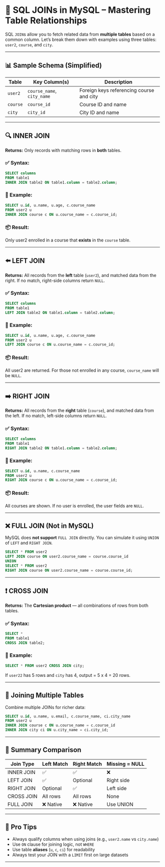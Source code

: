 
# 🔗 SQL JOINs in MySQL – Mastering Table Relationships

SQL `JOIN`s allow you to fetch related data from **multiple tables** based on a common column. Let’s break them down with examples using three tables: `user2`, `course`, and `city`.

---

## 📊 Sample Schema (Simplified)

| Table    | Key Column(s)              | Description                              |
| -------- | -------------------------- | ---------------------------------------- |
| `user2`  | `course_name`, `city_name` | Foreign keys referencing course and city |
| `course` | `course_id`                | Course ID and name                       |
| `city`   | `city_id`                  | City ID and name                         |

---

## 🔍 INNER JOIN

**Returns:** Only records with matching rows in **both** tables.

### ✅ Syntax:

```sql
SELECT columns
FROM table1
INNER JOIN table2 ON table1.column = table2.column;
```

### 🔧 Example:

```sql
SELECT u.id, u.name, u.age, c.course_name
FROM user2 u
INNER JOIN course c ON u.course_name = c.course_id;
```

### 📦 Result:

Only user2 enrolled in a course that **exists** in the `course` table.

---

## ⬅️ LEFT JOIN

**Returns:** All records from the **left** table (`user2`), and matched data from the right. If no match, right-side columns return `NULL`.

### ✅ Syntax:

```sql
SELECT columns
FROM table1
LEFT JOIN table2 ON table1.column = table2.column;
```

### 🔧 Example:

```sql
SELECT u.id, u.name, u.age, c.course_name
FROM user2 u
LEFT JOIN course c ON u.course_name = c.course_id;
```

### 📦 Result:

All user2 are returned. For those not enrolled in any course, `course_name` will be `NULL`.

---

## ➡️ RIGHT JOIN

**Returns:** All records from the **right** table (`course`), and matched data from the left. If no match, left-side columns return `NULL`.

### ✅ Syntax:

```sql
SELECT columns
FROM table1
RIGHT JOIN table2 ON table1.column = table2.column;
```

### 🔧 Example:

```sql
SELECT u.id, u.name, c.course_name
FROM user2 u
RIGHT JOIN course c ON u.course_name = c.course_id;
```

### 📦 Result:

All courses are shown. If no user is enrolled, the user fields are `NULL`.

---

## ❌ FULL JOIN (Not in MySQL)

MySQL does **not support** `FULL JOIN` directly. You can simulate it using `UNION` of `LEFT` and `RIGHT JOIN`.

```sql
SELECT * FROM user2
LEFT JOIN course ON user2.course_name = course.course_id
UNION
SELECT * FROM user2
RIGHT JOIN course ON user2.course_name = course.course_id;
```

---

## ❗ CROSS JOIN

**Returns:** The **Cartesian product** — all combinations of rows from both tables.

### ✅ Syntax:

```sql
SELECT *
FROM table1
CROSS JOIN table2;
```

### 🔧 Example:

```sql
SELECT * FROM user2 CROSS JOIN city;
```

If `user22` has 5 rows and `city` has 4, output = 5 x 4 = 20 rows.

---

## 🔄 Joining Multiple Tables

Combine multiple JOINs for richer data:

```sql
SELECT u.id, u.name, u.email, c.course_name, ci.city_name
FROM user2 u
INNER JOIN course c ON u.course_name = c.course_id
INNER JOIN city ci ON u.city_name = ci.city_id;
```

---

## 🧠 Summary Comparison

| Join Type  | Left Match | Right Match | Missing = NULL |
| ---------- | ---------- | ----------- | -------------- |
| INNER JOIN | ✅          | ✅           | ❌              |
| LEFT JOIN  | ✅          | Optional    | Right side     |
| RIGHT JOIN | Optional   | ✅           | Left side      |
| CROSS JOIN | All rows   | All rows    | None           |
| FULL JOIN  | ❌ Native   | ❌ Native    | Use UNION      |

---

## 📌 Pro Tips

* Always qualify columns when using joins (e.g., `user2.name` vs `city.name`)
* Use `ON` clause for joining logic, not `WHERE`
* Use table **aliases** (`u`, `c`, `ci`) for readability
* Always test your JOIN with a `LIMIT` first on large datasets

---

